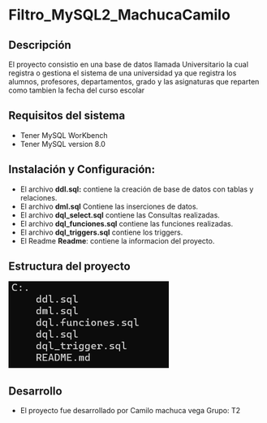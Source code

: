 # Filtro_MySQL2_MachucaCamilo

## Descripción 
El proyecto consistio en una base de datos llamada Universitario la cual registra o gestiona el sistema de una universidad ya que registra los alumnos, profesores, departamentos, grado y las asignaturas que reparten como tambien la fecha del curso escolar

## Requisitos del sistema
* Tener MySQL WorKbench
* Tener MySQL version 8.0 

## Instalación y Configuración:
* El archivo **ddl.sql:** contiene la creación de base de datos con tablas y relaciones.
* El archivo **dml.sql** Contiene las inserciones de datos.
* El archivo **dql_select.sql** contiene las Consultas realizadas.
* El archivo **dql_funciones.sql**  contiene las funciones realizadas.
* El archivo **dql_triggers.sql**  contiene los triggers.
* El Readme **Readme**: contiene la informacion del proyecto.

 ## Estructura del proyecto
![alt text](<./Estructura_del_proyecto.png>)

## Desarrollo 
* El proyecto fue desarrollado por Camilo machuca vega Grupo: T2